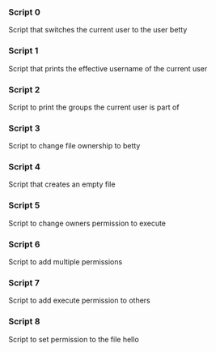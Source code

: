 ### Script 0
Script that switches the current user to the user betty
### Script 1
Script that prints the effective username of the current user
### Script 2
Script to print the groups the current user is part of
### Script 3
Script to change file ownership to betty
### Script 4
Script that creates an empty file
### Script 5
Script to change owners permission to execute
### Script 6
Script to add multiple permissions
### Script 7
Script to add execute permission to others
### Script 8
Script to set permission to the file hello
